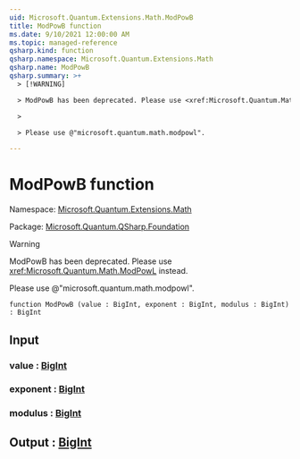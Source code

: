 ```yaml
---
uid: Microsoft.Quantum.Extensions.Math.ModPowB
title: ModPowB function
ms.date: 9/10/2021 12:00:00 AM
ms.topic: managed-reference
qsharp.kind: function
qsharp.namespace: Microsoft.Quantum.Extensions.Math
qsharp.name: ModPowB
qsharp.summary: >+
  > [!WARNING]

  > ModPowB has been deprecated. Please use <xref:Microsoft.Quantum.Math.ModPowL> instead.

  >

  > Please use @"microsoft.quantum.math.modpowl".

---
```


# ModPowB function

Namespace: [Microsoft.Quantum.Extensions.Math](xref:Microsoft.Quantum.Extensions.Math)

Package: [Microsoft.Quantum.QSharp.Foundation](https://nuget.org/packages/Microsoft.Quantum.QSharp.Foundation)


> [!WARNING]
> ModPowB has been deprecated. Please use <xref:Microsoft.Quantum.Math.ModPowL> instead.
>
> Please use @"microsoft.quantum.math.modpowl".



```qsharp
function ModPowB (value : BigInt, exponent : BigInt, modulus : BigInt) : BigInt
```


## Input

### value : [BigInt](xref:microsoft.quantum.qsharp.valueliterals#bigint-literals)




### exponent : [BigInt](xref:microsoft.quantum.qsharp.valueliterals#bigint-literals)




### modulus : [BigInt](xref:microsoft.quantum.qsharp.valueliterals#bigint-literals)





## Output : [BigInt](xref:microsoft.quantum.qsharp.valueliterals#bigint-literals)

